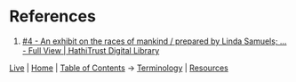 # References

1. <a name="ref1"/>[#4 - An exhibit on the races of mankind / prepared by Linda Samuels; ... - Full View | HathiTrust Digital Library](https://babel.hathitrust.org/cgi/pt?id=mdp.39015041233340&view=1up&seq=4&skin=2021)


[Live](https://sharpninja.github.io/CRT-Research/) | [Home](.) | [Table of Contents](%20Table%20of%20Contents) -> [Terminology](CRT%20Terminology) | [Resources](Resources)